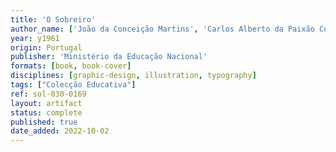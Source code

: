 ```yaml
---
title: 'O Sobreiro'
author_name: ['João da Conceição Martins', 'Carlos Alberto da Paixão Correia']
year: y1961
origin: Portugal
publisher: 'Ministério da Educação Nacional'
formats: [book, book-cover]
disciplines: [graphic-design, illustration, typography]
tags: ["Colecção Educativa"]
ref: sol-030-0169
layout: artifact
status: complete
published: true
date_added: 2022-10-02
---
```

